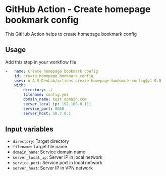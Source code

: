 # GitHub Action - Create homepage bookmark config

This GitHub Action helps to create homepage bookmark config


## Usage

Add this step in your workflow file
```yaml
-   name: Create homepage bookmark config
    id: create_homepage_bookmark_config
    uses: A-A-S-DevLab/actions-create-homepage-bookmark-config@v1.0.0
    with:
        directory: ./
        filename: config.yml
        domain_name: test.domain.com
        server_local_ip: 192.168.0.111
        service_port: 8080
        server_host: 10.7.0.1
```

## Input variables

- `directory`: Target directory
- `filename`: Target file name
- `domain_name`: Service domain name
- `server_local_ip`: Server IP in local network
- `service_port`: Service port in local network
- `server_host`: Server IP in VPN network